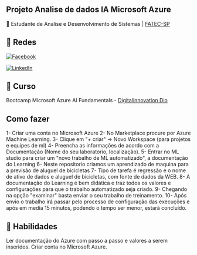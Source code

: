 
## Projeto Analise de dados IA Microsoft Azure
📒 Estudante de Analise e Desenvolvimento de Sistemas |
[FATEC-SP](https://www.fatecsp.br/)
 
## 🛜 Redes
[![Facebook](https://img.shields.io/badge/Facebook-1877F2?style=for-the-badge&logo=facebook&logoColor=white)](https://www.facebook.com/SEUUSERNAME/)

[![LinkedIn](https://img.shields.io/badge/LinkedIn-0077B5?style=for-the-badge&logo=linkedin&logoColor=white)](https://www.linkedin.com/in/SEUUSERNAME/)


## 📝 Curso
Bootcamp Microsoft Azure AI Fundamentals - [Digitalinnovation Dio](dio.me)

## Como fazer
1- Criar uma conta no Microsoft Azure
2- No Marketplace procure por Azure Machine Learning.
3- Clique em "+ criar" -> Novo Workspace (para projetos e equipes de ml) 
4- Preencha as informações de acordo com a Documentação (Nome do seu laboratorio, localização).
5- Entrar no ML studio para criar um "novo trabalho de ML automatizado", a documentação do Learning
6- Neste repositorio criamos um aprendizado de maquina para a previsão de aluguel de bicicletas
7- Tipo de tarefa é regressão e o nome de ativo de dados e aluguel de bicicletas, com fonte de dados da WEB. 
8- A documentação do Learning é bem didática e traz todos os valores e configurações para que o trabalho automatizado seja criado.
9- Chegando na opção "examinar" basta enviar o seu trabalho de treinamento.
10- Após envio o trabalho irá passar pelo processo de configuração das execuções e após em media 15 minutos, podendo o tempo ser menor, estará concluído.






## 🔧 Habilidades
Ler documentação do Azure com passo a passo e valores a serem inseridos.
Criar conta no Microsoft Azure.
